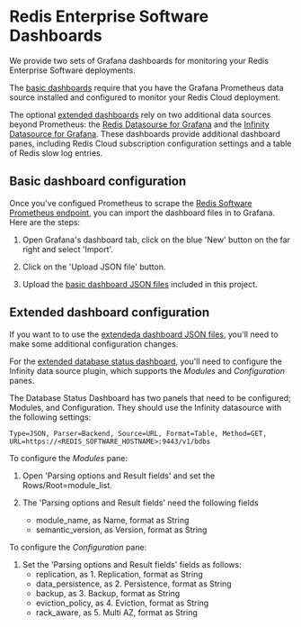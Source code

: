 # Redis Enterprise Software Dashboards

We provide two sets of Grafana dashboards for monitoring your Redis Enterprise Software deployments.

The [basic dashboards](basic/) require that you have the Grafana Prometheus data source installed and configured to monitor your Redis Cloud deployment.

The optional [extended dashboards](extended/) rely on two additional data sources beyond Prometheus: the [Redis Datasourse for Grafana](https://grafana.com/grafana/plugins/redis-datasource/) and the [Infinity Datasource for Grafana](https://grafana.com/grafana/plugins/yesoreyeram-infinity-datasource/). These dashboards provide additional dashboard panes, including Redis Cloud subscription configuration settings and a table of Redis slow log entries.

## Basic dashboard configuration

Once you've configued Prometheus to scrape the [Redis Software Prometheus endpoint](https://docs.redis.com/latest/rs/clusters/monitoring/prometheus-integration/), you can import the dashboard files in to Grafana. Here are the steps:

1. Open Grafana's dashboard tab, click on the blue 'New' button on the far right and select 'Import'.

2. Click on the 'Upload JSON file' button.

3. Upload the [basic dashboard JSON files](basic/) included in this project. 

## Extended dashboard configuration

If you want to to use the [extendeda dashboard JSON files](extended/), you'll need to make
some additional configuration changes.

For the [extended database status dashboard](extended/redis-cloud-database-dashboard.json), you'll need to configure the Infinity data source plugin, which supports the _Modules_ and _Configuration_ panes.

The Database Status Dashboard has two panels that need to 
be configured; Modules, and Configuration. They should use the Infinity datasource with the following settings:

```
Type=JSON, Parser=Backend, Source=URL, Format=Table, Method=GET, URL=https://<REDIS_SOFTWARE_HOSTNAME>:9443/v1/bdbs
```
To configure the _Modules_ pane:

1. Open 'Parsing options and Result fields' and set the Rows/Root=module_list.

2. The 'Parsing options and Result fields' need the following fields
   - module_name, as Name, format as String
   - semantic_version, as Version, format as String

To configure the _Configuration_ pane:

1. Set the 'Parsing options and Result fields' fields as follows:
   - replication, as 1. Replication, format as String
   - data_persistence, as 2. Persistence, format as String
   - backup, as 3. Backup, format as String
   - eviction_policy, as 4. Eviction, format as String
   - rack_aware, as 5. Multi AZ, format as String
